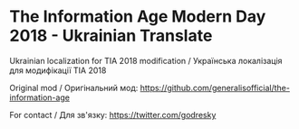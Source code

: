 # The Information Age Modern Day 2018 - Ukrainian Translate
Ukrainian localization for TIA 2018 modification / Українська локалізація для модифікації ТІА 2018


Original mod / Оригінальний мод: https://github.com/generalisofficial/the-information-age

For contact / Для зв'язку: https://twitter.com/godresky

